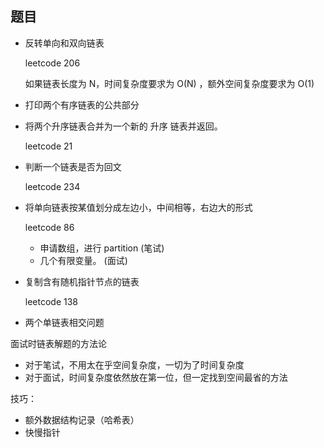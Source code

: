 ## 题目

* 反转单向和双向链表

  leetcode 206

  如果链表长度为 N，时间复杂度要求为 O(N) ，额外空间复杂度要求为 O(1)

* 打印两个有序链表的公共部分

* 将两个升序链表合并为一个新的 升序 链表并返回。

  leetcode 21

* 判断一个链表是否为回文

  leetcode 234

* 将单向链表按某值划分成左边小，中间相等，右边大的形式

  leetcode 86

  * 申请数组，进行 partition 	(笔试)
  * 几个有限变量。 (面试)

* 复制含有随机指针节点的链表

  leetcode 138

* 两个单链表相交问题



面试时链表解题的方法论

* 对于笔试，不用太在乎空间复杂度，一切为了时间复杂度
* 对于面试，时间复杂度依然放在第一位，但一定找到空间最省的方法

技巧：

* 额外数据结构记录（哈希表）
* 快慢指针



